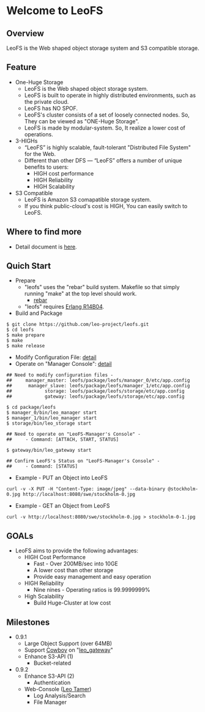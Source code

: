 Welcome to LeoFS
=================

Overview
--------

LeoFS is the Web shaped object storage system and S3 compatible storage.

Feature
--------

* One-Huge Storage
    * LeoFS is the Web shaped object storage system.
    * LeoFS is built to operate in highly distributed environments, such as the private cloud.
    * LeoFS has NO SPOF.
    * LeoFS's cluster consists of a set of loosely connected nodes. So, They can be viewed as "ONE-Huge Storage".
    * LeoFS is made by modular-system. So, It realize a lower cost of operations.
* 3-HIGHs
    * “LeoFS” is highly scalable, fault-tolerant "Distributed File System" for the Web.
    * Different than other DFS — “LeoFS” offers a number of unique benefits to users:
       * HIGH cost performance
       * HIGH Reliability
       * HIGH Scalability
* S3 Compatible
    * LeoFS is Amazon S3 comapatible storage system.
    * If you think public-cloud's cost is HIGH, You can easily switch to LeoFS.


Where to find more
-------------------

* Detail document is [here](http://www.leofs.org/docs/).

Quich Start
-------------

* Prepare
  * "leofs" uses the "rebar" build system. Makefile so that simply running "make" at the top level should work.
    * [rebar](https://github.com/basho/rebar)
  * "leofs" requires [Erlang R14B04](http://www.erlang.org/download_release/12).
* Build and Package

```text
$ git clone https://github.com/leo-project/leofs.git
$ cd leofs
$ make prepare
$ make
$ make release
````

* Modify Configuration File: [detail](http://www.leofs.org/docs/install.html#set-up-leofs-s-system-configuration-only-leofs-manager)
* Operate on "Manager Console": [detail](http://www.leofs.org/docs/admin_guide.html#system-operation)

```text
## Need to modify configuration files - 
##     manager_master: leofs/package/leofs/manager_0/etc/app.config
##      manager_slave: leofs/package/leofs/manager_1/etc/app.config
##            storage: leofs/package/leofs/storage/etc/app.config
##            gateway: leofs/package/leofs/storage/etc/app.config

$ cd package/leofs
$ manager_0/bin/leo_manager start
$ manager_1/bin/leo_manager start
$ storage/bin/leo_storage start

## Need to operate on "LeoFS-Manager's Console" - 
##     - Command: [ATTACH, START, STATUS]

$ gateway/bin/leo_gateway start

## Confirm LeoFS's Status on "LeoFS-Manager's Console" - 
##     - Command: [STATUS]
````

* Example - PUT an Object into LeoFS

```text
curl -v -X PUT -H "Content-Type: image/jpeg" --data-binary @stockholm-0.jpg http://localhost:8080/swe/stockholm-0.jpg
```

* Example - GET an Object from LeoFS

```text
curl -v http://localhost:8080/swe/stockholm-0.jpg > stockholm-0-1.jpg
```

GOALs
-------
* LeoFS aims to provide the following advantages:
  * HIGH Cost Performance
     * Fast - Over 200MB/sec into 10GE
     * A lower cost than other storage
     * Provide easy management and easy operation
  * HIGH Reliability
     * Nine nines - Operating ratios is 99.9999999%
  * High Scalability
     * Build Huge-Cluster at low cost

Milestones
-----------
* 0.9.1
  * Large Object Support (over 64MB)
  * Support [Cowboy](https://github.com/essen) on "[leo_gateway](https://github.com/leo-project/leo_gateway)"
  * Enhance S3-API (1)
     * Bucket-related
* 0.9.2
  * Enhance S3-API (2)
     * Authentication
  * Web-Console ([Leo Tamer](https://github.com/leo-project/leo_tamer))
     * Log Analysis/Search
     * File Manager
